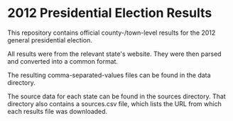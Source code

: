 2012 Presidential Election Results
=============

This repository contains official county-/town-level results for the 2012 general presidential election.

All results were from the relevant state's website. They were then parsed and converted into a common format.

The resulting comma-separated-values files can be found in the data directory.

The source data for each state can be found in the sources directory. That directory also contains a sources.csv file, which lists the URL from which each results file was downloaded.
